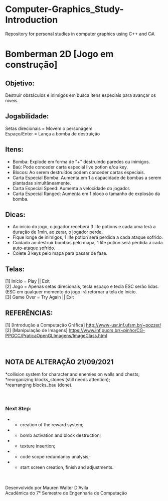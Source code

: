 # Computer-Graphics_Study-Introduction
Repository for personal studies in computer graphics using C++ and C#.

# Bomberman 2D [Jogo em construção]

## Objetivo:<br/>
Destruir obstáculos e inimigos em busca itens especiais para avançar os níveis. 

## Jogabilidade:<br/> 
Setas direcionais = Movem o personagem<br/>
Espaço/Enter = Lança a bomba de destruição

## Itens:<br/>
* Bomba: Explode em forma de "+" destruindo paredes ou inimigos.<br/>
* Baú: Pode conceder carta especial live potion e/ou key.<br/>
* Blocos: Ao serem destruídos podem conceder cartas especiais.<br/>
* Carta Especial Bomba: Aumenta em 1 a capacidade de bombas a serem plantadas simultâneamente.<br/>
* Carta Especial Speed: Aumenta a velocidade do jogador.<br/> 
* Carta Especial Ranged: Aumenta em 1 bloco o tamanho de explosão da bomba.

## Dicas:<br/> 
* Ao início do jogo, o jogador receberá 3 life potions e cada uma terá a duração de 1min, ao zerar, o jogador perde.<br/> 
* Fique longe de inimigos, 1 life potion será perdida a cada ataque sofrido.<br/> 
* Cuidado ao destruir bombas pelo mapa, 1 life potion será perdida a cada auto-ataque sofrido.<br/> 
* Colete 3 keys pelo mapa para passar de fase.

## Telas:<br/> 
[1] Início = Play || Exit<br/> 
[2] Jogo = Apenas setas direcionais, tecla espaço e tecla ESC serão lidas. (ESC em qualquer momento do jogo irá retornar a tela de Início.<br/> 
[3] Game Over = Try Again || Exit<br/> 


## REFERÊNCIAS:<br/> 
[1] [Introdução a Computação Gráfica] http://www-usr.inf.ufsm.br/~pozzer/ <br/> 
[2] [Manipulação de Imagens] https://www.inf.pucrs.br/~pinho/CG-PPGCC/PraticaOpenGLImagens/ImageClass.html
<br/> 
<br/> 
<br/> 
## NOTA DE ALTERAÇÃO 21/09/2021<br/> 
*collision system for character and enemies on walls and chests;<br/> 
*reorganizing blocks_stones (still needs attention);<br/> 
*rearranging blocks_bau (done).<br/> 
<br/> 
<br/> 
### Next Step:<br/> 
* * creation of the reward system;<br/>                  
* * bomb activation and block destruction;<br/>          
* * texture insertion;<br/>                             
* * code scope redundancy analysis; <br/>                
* * start screen creation, finish and adjustments. <br/> 
<br/>
<br/> 
Desenvolvido por Mauren Walter D'Avila<br/> 
Acadêmica do 7° Semestre de Engenharia de Computação
